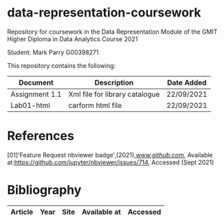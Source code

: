 # data-representation-coursework

Repository for coursework in the Data Representation Module of the GMIT Higher Diploma in Data Analytics Course 2021

Student: Mark Parry G00398271

This repository contains the following:

|Document        |Description                                                                                                       |Date Added|
|----------------|------------------------------------------------------------------------------------------------------------------|----------|
|Assignment 1.1|Xml file for library catalogue|22/09/2021
|Lab01-html|carform html file|22/09/2021



# References
[01]'Feature Request nbviewer badge',(2021),*www.github.com*,
Available at:https://github.com/jupyter/nbviewer/issues/714, Accessed (Sept 2021)



# **Bibliography**

|Article|Year|Site|Available at|Accessed|
|-------|----|----|------------|--------|
